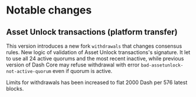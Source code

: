 # Notable changes

## Asset Unlock transactions (platform transfer)

This version introduces a new fork `withdrawals` that changes consensus rules.
New logic of validation of Asset Unlock transactions's signature. It let to use all 24 active quorums and the most recent inactive, while previous version of Dash Core may refuse withdrawal with error `bad-assetunlock-not-active-quorum` even if quorum is active.

Limits for withdrawals has been increased to flat 2000 Dash per 576 latest blocks.
